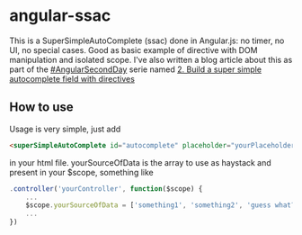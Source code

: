 # angular-ssac
This is a SuperSimpleAutoComplete (ssac) done in Angular.js: no timer, no UI, no special cases. 
Good as basic example of directive with DOM manipulation and isolated scope. I've also written a blog article about this as part of the [#AngularSecondDay](http://www.davideserafini.com/tag/angularsecondday/) serie named [2. Build a super simple autocomplete field with directives](http://www.davideserafini.com/2015/12/angularsecondday-build-an-autocomplete-field-with-directives/)

## How to use
Usage is very simple, just add 
```html
<superSimpleAutoComplete id="autocomplete" placeholder="yourPlaceholder" source="yourSourceOfData"/>
```
in your html file. yourSourceOfData is the array to use as haystack and present in your $scope, something like
```javascript
.controller('yourController', function($scope) {
	...
	$scope.yourSourceOfData = ['something1', 'something2', 'guess what?', 'another something'];
	...
})
